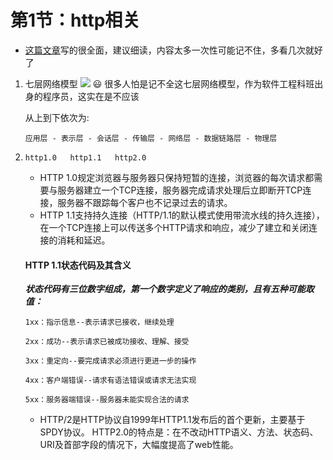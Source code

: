 # 第1节：http相关

- [这篇文章](https://juejin.im/post/5e76bd516fb9a07cce750746)写的很全面，建议细读，内容太多一次性可能记不住，多看几次就好了

1. 七层网络模型
    ![](https://upload-images.jianshu.io/upload_images/1156719-afc57efbe98be4f6.png)
     😃 很多人怕是记不全这七层网络模型，作为软件工程科班出身的程序员，这实在是不应该

     从上到下依次为: 

     ```应用层 - 表示层 - 会话层 - 传输层 - 网络层 - 数据链路层 - 物理层```

2. `http1.0   http1.1   http2.0`
    - HTTP 1.0规定浏览器与服务器只保持短暂的连接，浏览器的每次请求都需要与服务器建立一个TCP连接，服务器完成请求处理后立即断开TCP连接，服务器不跟踪每个客户也不记录过去的请求。
    - HTTP 1.1支持持久连接（HTTP/1.1的默认模式使用带流水线的持久连接），在一个TCP连接上可以传送多个HTTP请求和响应，减少了建立和关闭连接的消耗和延迟。

    #### HTTP 1.1状态代码及其含义

    ***状态代码有三位数字组成，第一个数字定义了响应的类别，且有五种可能取值：***

    ```
    1xx：指示信息--表示请求已接收，继续处理

    2xx：成功--表示请求已被成功接收、理解、接受

    3xx：重定向--要完成请求必须进行更进一步的操作

    4xx：客户端错误--请求有语法错误或请求无法实现

    5xx：服务器端错误--服务器未能实现合法的请求
    ```
    - HTTP/2是HTTP协议自1999年HTTP1.1发布后的首个更新，主要基于SPDY协议。
    HTTP2.0的特点是：在不改动HTTP语义、方法、状态码、URI及首部字段的情况下，大幅度提高了web性能。


